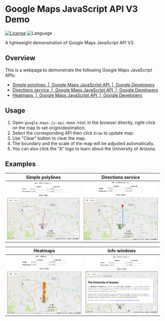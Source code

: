 # Google Maps JavaScript API V3 Demo

[![License](https://img.shields.io/badge/license-GPL%203.0-brightgreen.svg)](./LICENSE)
![Language](https://img.shields.io/badge/language-JavaScript-orange.svg)

A lightweight demonstration of Google Maps JavaScript API V3.

## Overview

This is a webpage to demonstrate the following Google Maps JavaScript APIs:

* [Simple polylines  |  Google Maps JavaScript API  |  Google Developers](https://developers.google.com/maps/documentation/javascript/examples/polyline-simple)
* [Directions service  |  Google Maps JavaScript API  |  Google Developers](https://developers.google.com/maps/documentation/javascript/examples/directions-simple)
* [Heatmaps  |  Google Maps JavaScript API  |  Google Developers](https://developers.google.com/maps/documentation/javascript/examples/layer-heatmap)

## Usage

1. Open `google-maps-js-api-demo.html` in the browser directly, right-click on the map to set origin/destination.
2. Select the corresponding API then click `Draw` to update map.
3. Use "Clear" button to clear the map.
4. The boundary and the scale of the map will be adjusted automatically.
5. You can also click the "A" logo to learn about the University of Arizona.

## Examples

|Simple polylines|Directions service|
|:---:|:---:|
|![Snapshot](./examples/polyline-simple.png)|![Snapshot](./examples/directions-simple.png)|

|Heatmaps|Info windows|
|:---:|:---:|
|![Snapshot](./examples/layer-heatmap.png)|![Snapshot](./examples/university-of-arizona.png)|
